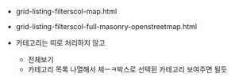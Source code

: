 - grid-listing-filterscol-map.html
- grid-listing-filterscol-full-masonry-openstreetmap.html

- 카테고리는 띠로 처리하지 않고
	- 전체보기
	- 카테고리 목록 나열해서 체ㅡㅋ박스로 선택된 카테고리 보여주면 될듯